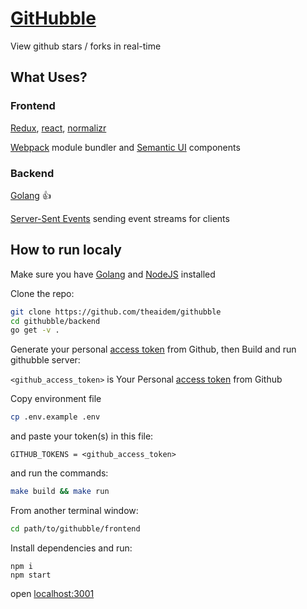 # [GitHubble](http://githubble.com/)

View github stars / forks in real-time

## What Uses?

### Frontend

[Redux](https://github.com/reactjs/redux),
[react](https://github.com/facebook/react),
[normalizr](https://github.com/gaearon/normalizr)

[Webpack](https://github.com/webpack/webpack) module bundler
 and [Semantic UI](https://github.com/Semantic-Org/Semantic-UI) components

### Backend

[Golang](https://golang.org/) :+1:

[Server-Sent Events](http://www.w3schools.com/html/html5_serversentevents.asp) sending event streams for clients

## How to run localy

Make sure you have [Golang](https://golang.org/) and [NodeJS](https://nodejs.org/) installed

Clone the repo:

```bash
git clone https://github.com/theaidem/githubble
cd githubble/backend
go get -v .
```

Generate your personal [access token](https://github.com/settings/tokens) from Github, then Build and run githubble server:

`<github_access_token>` is Your Personal [access token](https://github.com/settings/tokens) from Github

Copy environment file

```bash
cp .env.example .env
```

and paste your token(s) in this file:

```
GITHUB_TOKENS = <github_access_token>
```

and run the commands:

```bash
make build && make run
```

From another terminal window:

```bash
cd path/to/githubble/frontend
```

Install dependencies and run:

```
npm i
npm start
```

open [localhost:3001](http://localhost:3001)
